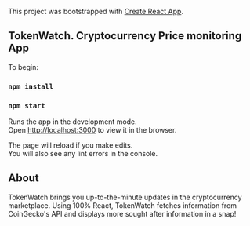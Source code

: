 This project was bootstrapped with [Create React App](https://github.com/facebook/create-react-app).

## TokenWatch. Cryptocurrency Price monitoring App

To begin:

### `npm install`
### `npm start`

Runs the app in the development mode.<br />
Open [http://localhost:3000](http://localhost:3000) to view it in the browser.

The page will reload if you make edits.<br />
You will also see any lint errors in the console.

## About

TokenWatch brings you up-to-the-minute updates in the cryptocurrency marketplace. Using 100% React, TokenWatch fetches information from CoinGecko's API and displays more sought after information in a snap!



